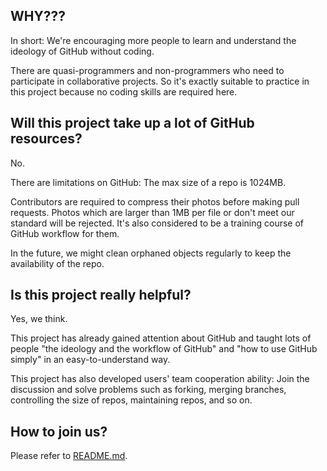 WHY???
--------------
In short: We're encouraging more people to learn and understand the ideology of GitHub without coding. 

There are quasi-programmers and non-programmers who need to participate in collaborative projects. So it's exactly suitable to practice in this project because no coding skills are required here.

Will this project take up a lot of GitHub resources?
---------------
No.

There are limitations on GitHub: The max size of a repo is 1024MB.

Contributors are required to compress their photos before making pull requests. Photos which are larger than 1MB per file or don't meet our standard will be rejected. It's also considered to be a training course of GitHub workflow for them.

In the future, we might clean orphaned objects regularly to keep the availability of the repo.

Is this project really helpful?
---------------
Yes, we think.

This project has already gained attention about GitHub and taught lots of people 
"the ideology and the workflow of GitHub" and "how to use GitHub simply" in an easy-to-understand way.

This project has also developed users' team cooperation ability: Join the discussion and solve problems such as 
forking, merging branches, controlling the size of repos, maintaining repos, and so on.

How to join us?
---------------
Please refer to [README.md](README.md).
